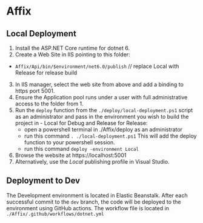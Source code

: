 # Affix

## Local Deployment

1. Install the ASP.NET Core runtime for dotnet 6.
2. Create a Web Site in IIS pointing to this folder:
  - `Affix/Api/bin/$environment/net6.0/publish` // replace Local with Release for release build
3. In IIS manager, select the web site from above and add a binding to https port 5001.
4. Ensure the Application pool runs under a user with full administrative access to the folder from 1.
5. Run the `deploy` function from the `./deploy/local-deployment.ps1` script as an administrator and pass in the environment you wish to build the project in - Local for Debug and Release for Release:
   - open a powershell terminal in ./Affix/deploy as an administrator
   - run this command `. ./local-deployment.ps1` This will add the deploy function to your powershell session.
   - run this command `deploy -environment Local`
6. Browse the website at https://localhost:5001
7. Alternatively, use the *Local* publishing profile in Visual Studio.

## Deployment to Dev

The Development environment is located in Elastic Beanstalk. After each successful commit to the `dev` branch, the code will be deployed to the environment using GitHub actions. The workflow file is located in `./Affix/.github/workflows/dotnet.yml`